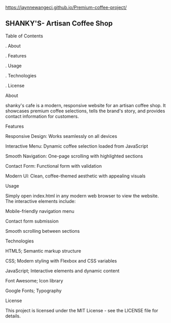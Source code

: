 https://jaynnewangeci.github.io/Premium-coffee-project/

## SHANKY'S- Artisan Coffee Shop

 Table of Contents
 
. About

. Features


. Usage

. Technologies

. License

About

shanky's cafe  is a modern, responsive website for an artisan coffee shop. It showcases premium coffee selections, tells the brand's story, and provides contact information for customers.

Features

Responsive Design: Works seamlessly on all devices

Interactive Menu: Dynamic coffee selection loaded from JavaScript

Smooth Navigation: One-page scrolling with highlighted sections

Contact Form: Functional form with validation

Modern UI: Clean, coffee-themed aesthetic with appealing visuals

Usage

Simply open index.html in any modern web browser to view the website. The interactive elements include:

Mobile-friendly navigation menu

Contact form submission

Smooth scrolling between sections

Technologies

HTML5; Semantic markup structure

CSS; Modern styling with Flexbox and CSS variables

JavaScript; Interactive elements and dynamic content

Font Awesome; Icon library

Google Fonts; Typography

License

This project is licensed under the MIT License - see the LICENSE file for details.



